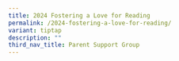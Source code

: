 ```yaml
---
title: 2024 Fostering a Love for Reading
permalink: /2024-fostering-a-love-for-reading/
variant: tiptap
description: ""
third_nav_title: Parent Support Group
---
```


